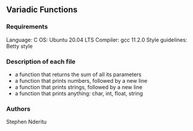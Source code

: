 ## Variadic Functions

### Requirements
Language: C
OS: Ubuntu 20.04 LTS
Compiler: gcc 11.2.0
Style guidelines: Betty style

### Description of each file
* a function that returns the sum of all its parameters
* a function that prints numbers, followed by a new line
* a function that prints strings, followed by a new line
* a function that prints anything: char, int, float, string

### Authors
Stephen Nderitu
